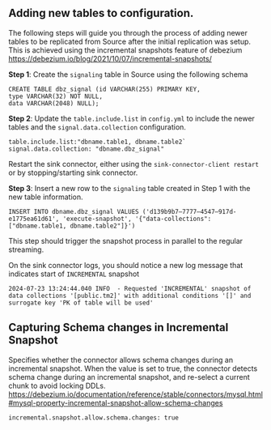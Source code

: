 ## Adding new tables to configuration.
The following steps will guide you through the process of adding newer tables to be replicated 
from Source after the initial replication was setup.
This is achieved using the incremental snapshots feature of debezium
https://debezium.io/blog/2021/10/07/incremental-snapshots/

**Step 1**: Create the `signaling` table in Source using the following schema
```
CREATE TABLE dbz_signal (id VARCHAR(255) PRIMARY KEY,
type VARCHAR(32) NOT NULL,
data VARCHAR(2048) NULL);
```
**Step 2**: Update the `table.include.list` in `config.yml` to include the newer tables and the `signal.data.collection` configuration.
```
table.include.list:"dbname.table1, dbname.table2`
signal.data.collection: "dbname.dbz_signal"
```
Restart the sink connector, either using the `sink-connector-client restart` or by stopping/starting sink connector.

**Step 3**: Insert a new row to the `signaling` table created in Step 1 with the new table information.
```
INSERT INTO dbname.dbz_signal VALUES ('d139b9b7–7777–4547–917d-e1775ea61d61', 'execute-snapshot', '{"data-collections": ["dbname.table1, dbname.table2"]}')
```

This step should trigger the snapshot process in parallel to the regular streaming.

On the sink connector logs, you should notice a new log message that indicates start of `INCREMENTAL` snapshot
```
2024-07-23 13:24:44.040 INFO  - Requested 'INCREMENTAL' snapshot of data collections '[public.tm2]' with additional conditions '[]' and surrogate key 'PK of table will be used'
```

## Capturing Schema changes in Incremental Snapshot

Specifies whether the connector allows schema changes during an incremental snapshot. When the value is set to true, the connector detects schema change during an incremental snapshot, and re-select a current chunk to avoid locking DDLs.
https://debezium.io/documentation/reference/stable/connectors/mysql.html#mysql-property-incremental-snapshot-allow-schema-changes

```
incremental.snapshot.allow.schema.changes: true
````
